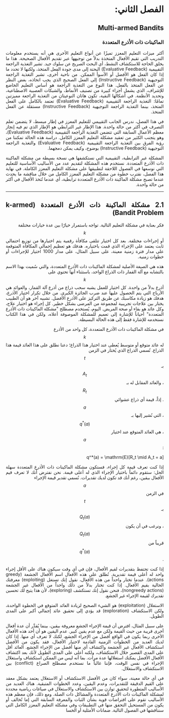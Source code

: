 <div dir="rtl" style="text-align: justify;">

# الفصل الثاني:
## Multi-armed Bandits  
### الماكينات ذات الأذرع المتعددة  

أكثر ميزات التعليم المعزز تميزًا عن أنواع التعليم الأخرى هي أنه يستخدم معلومات التدريب التي تقيم الأفعال المتخذة بدلاً من توجيهها عبر تقديم الأفعال الصحيحة. هذا ما يخلق الحاجة للاستكشاف النشط، أي البحث الصريح عن سلوك جيد. تشير التغذية الراجعة التقييمية (Evaluative Feedback) البحتة إلى مدى جودة الفعل المتخذ، ولكنها لا تحدد ما إذا كان الفعل هو الأفضل أو الأسوأ الممكن. من ناحية أخرى، تشير التغذية الراجعة التوجيهية (Instructive Feedback) إلى الفعل الصحيح الذي يجب اتخاذه، بغض النظر عن الفعل المتخذ بالفعل. هذا النوع من التغذية الراجعة هو أساس التعليم الخاضع للإشراف، الذي يشمل أجزاء كبيرة من تصنيف الأنماط، والشبكات العصبية الاصطناعية، وتحديد الأنظمة. في أشكالها النقية، تكون هاتان النوعيتان من التغذية الراجعة مميزتين تمامًا: التغذية الراجعة التقييمية (Evaluative Feedback) تعتمد بالكامل على الفعل المتخذ، بينما التغذية الراجعة التوجيهية (Instructive Feedback) مستقلة عن الفعل المتخذ.

في هذا الفصل، ندرس الجانب التقييمي للتعليم المعزز في إطار مبسط، لا يتضمن تعلم التصرف في أكثر من حالة واحدة. هذا الإطار غير الترابطي هو الإطار الذي تم فيه إنجاز معظم الأعمال السابقة التي تتضمن التغذية الراجعة التقييمية (Evaluative Feedback)، وهو يتجنب الكثير من تعقيد مشكلة التعليم المعزز الكامل. دراسة هذه الحالة تمكننا من رؤية الفرق بين التغذية الراجعة التقييمية (Evaluative Feedback) والتغذية الراجعة التوجيهية (Instructive Feedback) بوضوح، وكيف يمكن دمجهما.

المشكلة غير الترابطية، التقييمية التي نستكشفها هي نسخة بسيطة من مشكلة الماكينة ذات الأذرع المتعددة. نستخدم هذه المشكلة لتقديم عدد من الأساليب الأساسية للتعليم التي نوسعها في الفصول اللاحقة لتطبيقها على مشكلة التعليم المعزز الكاملة. في نهاية هذا الفصل، نقترب خطوة من مشكلة التعليم المعزز الكامل من خلال مناقشة ما يحدث عندما تصبح مشكلة الماكينة ذات الأذرع المتعددة ترابطية، أي عندما تُتخذ الأفعال في أكثر من حالة واحدة.

---

## 2.1 مشكلة الماكينة ذات الأذرع المتعددة (k-armed Bandit Problem)

فكر بعناية في مشكلة التعليم التالية. تواجه باستمرار خيارًا بين عدة خيارات مختلفة $$k$$ أو إجراءات مختلفة. بعد كل اختيار تتلقى مكافأة رقمية يتم اختيارها من توزيع احتمالي ثابت يعتمد على الإجراء الذي قمت باختياره. هدفك هو تعظيم إجمالي المكافأة المتوقعة على مدار فترة زمنية معينة، على سبيل المثال، على مدار 1000 اختيار للإجراءات أو خطوات زمنية.

هذه هي الصيغة الأصلية لمشكلة الماكينات ذات الأذرع المتعددة، والتي سُميت بهذا الاسم بالتشابه مع آلة القمار ذات الذراع الواحد، باستثناء أنها تحتوي على $$k$$ أذرع بدلاً من واحدة. كل اختيار للعمل يشبه سحب ذراع من أذرع آلة القمار، والعوائد هي الأرباح التي يتم الحصول عليها عند ضرب الجائزة الكبرى. من خلال تكرار اختيار الأذرع، هدفك هو زيادة مكاسبك عن طريق التركيز على الأذرع الأفضل. تشبيه آخر هو أن الطبيب يختار بين علاجات تجريبية لمجموعة من المرضى بشكل خطير. كل إجراء هو اختيار علاج، وكل عائد هو بقاء أو صحة المريض. اليوم، يُستخدم مصطلح "مشكلة الماكينات ذات الأذرع المتعددة" أحياناً للإشارة إلى تعميم للمشكلة الموصوفة أعلاه، ولكن في هذا الكتاب نستخدمه للإشارة فقط إلى هذه الحالة البسيطة.

في مشكلة الماكينات ذات الأذرع المتعددة، كل واحد من الأذرع $$k$$ له عائد متوقع أو متوسط يُعطى عند اختيار هذا الذراع؛ دعنا نطلق على هذا العائد قيمة هذا الذراع. نُسمي الذراع الذي يُختار في الزمن $$t$$ بـ $$A_t$$، والعائد المقابل له بـ $$R_t$$. إذاً، قيمة أي ذراع عشوائي $$a$$، التي نُشير إليها بـ $$q^*(a)$$، هي العائد المتوقع عند اختيار $$a$$:

$$
$$
q^*(a) = \mathrm{E}[R_t \mid A_t = a]
$$
$$

إذا كنت تعرف قيمة كل إجراء، فستكون مشكلة الماكينات ذات الأذرع المتعددة سهلة الحل: ستقوم دائماً باختيار الإجراء الذي له أعلى قيمة. نحن نفترض أنك لا تعرف قيم الأفعال بيقين، رغم أنك قد تكون لديك تقديرات. نُسمي تقدير قيمة الإجراء $$a$$ في الزمن $$t$$ بـ $$Q_t(a)$$، ونرغب في أن يكون $$Q_t(a)$$ قريباً من $$q^*(a)$$.

إذا كنت تحتفظ بتقديرات لقيم الأفعال، فإن في أي وقت سيكون هناك على الأقل إجراء واحد له أعلى قيمة تقديرية. نُطلق على هذه الأفعال اسم الأفعال الجشعة (greedy actions). عندما تختار واحداً من هذه الأفعال، نقول إنك تستغل (exploiting) معرفتك الحالية بقيم الأفعال. إذا كنت تختار بدلاً من ذلك واحداً من الأفعال غير الجشعة (nongreedy actions)، فنحن نقول إنك تستكشف (exploring)، لأن هذا يتيح لك تحسين تقديرك لقيمة الإجراء غير الجشع.

الاستغلال (exploitation) هو الشيء الصحيح لزيادة العائد المتوقع في الخطوة الواحدة، ولكن الاستكشاف (exploration) قد يؤدي إلى تحقيق عائد إجمالي أكبر على المدى الطويل.

على سبيل المثال، افترض أن قيمة الإجراء الجشع معروفة بيقين، بينما يُقدَّر أن عدة أفعال أخرى قريبة من حيث القيمة ولكن مع عدم يقين كبير. عدم اليقين هو أن أحد هذه الأفعال الأخرى ربما يكون في الواقع أفضل من الإجراء الجشع، لكنك لا تعرف أي منها. إذا كان لديك العديد من الخطوات الزمنية القادمة لاختيار الأفعال، فقد يكون من الأفضل استكشاف الأفعال غير الجشعة واكتشاف أي منها أفضل من الإجراء الجشع. العائد أقل على المدى القصير خلال الاستكشاف، ولكنه أعلى على المدى الطويل لأنك بعد اكتشاف الأفعال الأفضل يمكنك استغلالها عدة مرات. بما أنه ليس من الممكن استكشاف واستغلال الإجراء في نفس الوقت، فإننا غالباً ما نستخدم مصطلح الصراع (conflict) بين الاستكشاف والاستغلال.

في أي حالة معينة، سواء كان من الأفضل الاستكشاف أو الاستغلال يعتمد بشكل معقد على القيم الدقيقة للتقديرات، وعدم اليقين، وعدد الخطوات المتبقية. هناك العديد من الأساليب المتطورة لتحقيق توازن بين الاستكشاف والاستغلال في صياغات رياضية محددة لمشكلة الماكينات ذات الأذرع المتعددة والمشاكل ذات الصلة. ومع ذلك، فإن معظم هذه الأساليب تقوم على افتراضات قوية بشأن الثبات والمعرفة السابقة التي إما تُخالف أو يكون من المستحيل التحقق منها في التطبيقات وفي مشكلة التعليم المعزز الكامل التي سنناقشها في الفصول التالية. ضمانات الأمثلية أو الخسا
